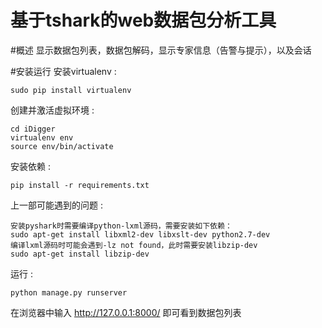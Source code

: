 基于tshark的web数据包分析工具
=========================

#概述
    显示数据包列表，数据包解码，显示专家信息（告警与提示），以及会话

#安装运行
安装virtualenv :

    sudo pip install virtualenv

创建并激活虚拟环境 :

    cd iDigger
    virtualenv env
    source env/bin/activate

安装依赖 :

    pip install -r requirements.txt

上一部可能遇到的问题 :

    安装pyshark时需要编译python-lxml源码，需要安装如下依赖：
    sudo apt-get install libxml2-dev libxslt-dev python2.7-dev
    编译lxml源码时可能会遇到-lz not found，此时需要安装libzip-dev
    sudo apt-get install libzip-dev
    
运行 :
    
    python manage.py runserver

在浏览器中输入 http://127.0.0.1:8000/
即可看到数据包列表

